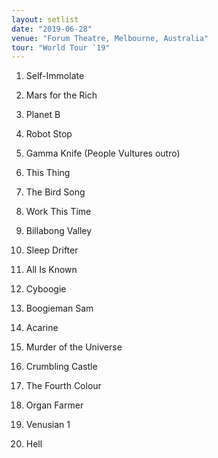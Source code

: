 ```yaml
---
layout: setlist
date: "2019-06-28"
venue: "Forum Theatre, Melbourne, Australia"
tour: "World Tour `19"
---
```



 1. Self-Immolate

 2. Mars for the Rich

 3. Planet B

 4. Robot Stop

 5. Gamma Knife
    (People Vultures outro)

 6. This Thing

 7. The Bird Song

 8. Work This Time

 9. Billabong Valley

10. Sleep Drifter

11. All Is Known

12. Cyboogie

13. Boogieman Sam

14. Acarine

15. Murder of the Universe

16. Crumbling Castle

17. The Fourth Colour

18. Organ Farmer

19. Venusian 1

20. Hell


